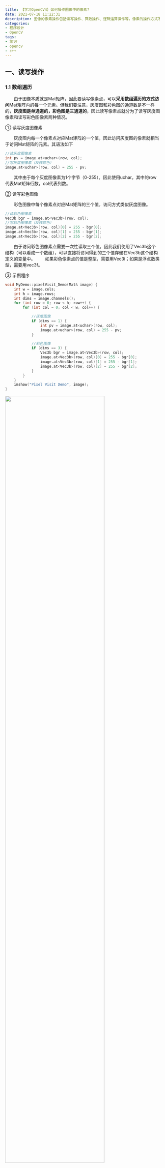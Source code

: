 ```yaml
---
title: 【学习OpenCV4】如何操作图像中的像素?
date: 2021-07-18 11:22:31
description: 图像的像素操作包括读写操作、算数操作、逻辑运算操作等。像素的操作方式不仅多样，对于灰度图的操作和对彩色图的操作也有各自的特点。对像素点的操作可以使我们访问图像的每一个像素点，实现许多意想不到的功能。
categories:
- 程序设计
- OpenCV
tags:
- 笔记
- opencv
- c++
---
```


## 一、读写操作
### 1.1 数组遍历
&emsp;&emsp;由于图像本质就是Mat矩阵，因此要读写像素点，可以**采用数组遍历的方式访问**Mat矩阵内的每一个元素。但我们要注意，灰度图和彩色图的通道数是不一样的，**灰度图是单通道的，彩色图是三通道的**。因此读写像素点就分为了读写灰度图像素和读写彩色图像素两种情况。

① 读写灰度图像素

&emsp;&emsp;灰度图内每一个像素点对应Mat矩阵的一个值，因此访问灰度图的像素就相当于访问Mat矩阵的元素。其语法如下

```cpp
//读灰度图像素
int pv = image.at<uchar>(row, col);
//写灰度图像素（反转颜色）
image.at<uchar>(row, col) = 255 - pv;
```
&emsp;&emsp;其中由于每个灰度图像素为1个字节（0-255），因此使用uchar。其中的row代表Mat矩阵行数，col代表列数。


② 读写彩色图像

&emsp;&emsp;彩色图像中每个像素点对应Mat矩阵的三个值，访问方式类似灰度图像。
```cpp
//读彩色图像素
Vec3b bgr = image.at<Vec3b>(row, col);
//写彩色图像素（反转颜色）
image.at<Vec3b>(row, col)[0] = 255 - bgr[0];
image.at<Vec3b>(row, col)[1] = 255 - bgr[1];
image.at<Vec3b>(row, col)[2] = 255 - bgr[2];
```
&emsp;&emsp;由于访问彩色图像素点需要一次性读取三个值，因此我们使用了Vec3b这个结构（可以看成一个数组），可以直接将访问得到的三个值存储在Vec3b这个结构定义的变量中。
&emsp;&emsp;如果彩色像素点的值是整型，需要用Vec3i；如果是浮点数类型，需要用vec3f。


③ 示例程序
```cpp
void MyDemo::pixelVisit_Demo(Mat& image) {
	int w = image.cols;
	int h = image.rows;
	int dims = image.channels();
	for (int row = 0; row < h; row++) {
		for (int col = 0; col < w; col++) {

			//灰度图像
			if (dims == 1) {
				int pv = image.at<uchar>(row, col);
				image.at<uchar>(row, col) = 255 - pv;
			}

			//彩色图像
			if (dims == 3) {
				Vec3b bgr = image.at<Vec3b>(row, col);
				image.at<Vec3b>(row, col)[0] = 255 - bgr[0];
				image.at<Vec3b>(row, col)[1] = 255 - bgr[1];
				image.at<Vec3b>(row, col)[2] = 255 - bgr[2];
			}
		}
	}
	imshow("Pixel Visit Demo", image);
}
```
<img src="https://img-blog.csdnimg.cn/20210718091652147.png?x-oss-process=image/watermark,type_ZmFuZ3poZW5naGVpdGk,shadow_10,text_SGFsZi1BIFN0dWRpbw==,size_16,color_FFFFFF,t_70#pic_center" width="80%">

### 1.2 指针遍历
&emsp;&emsp;指针遍历的原理与数组遍历类似。定义一个指针指向当前行的首地址，然后利用此指针即可遍历访问本行所有像素点。

```cpp
void MyDemo::pixelVisit_Demo(Mat& image) {
	int w = image.cols;
	int h = image.rows;
	int dims = image.channels();
	for (int row = 0; row < h; row++) {
		uchar* current_row = image.ptr<uchar>(row);
		for (int col = 0; col < w; col++) {

			//灰度图像
			if (dims == 1) {
				*current_row++ = 255 - *current_row;
			}

			//彩色图像
			if (dims == 3) {
				*current_row++ = 255 - *current_row;
				*current_row++ = 255 - *current_row;
				*current_row++ = 255 - *current_row;
			}
		}
	}
	imshow("Pixel Visit Demo", image);
}
```
其中`current_row`随着循环的进行指向每一行的首地址。
`*current_row++ = 255 - *current_row;`是指将 current_row 指向的值（灰度图的像素点或彩色图像素点的一个通道）色彩反转，然后令指针+1，使其指向下一个像素或像素的下一个通道。

## 二、算术操作

### 2.1 像素的
&emsp;&emsp;对一个图像Mat矩阵可以直接进行加减乘除（注意彩色图加法需要Scalar），**加减法处理的结果就是增大/减小图像的亮度，乘除法同理**，但要注意在处理时可能会使像素值**超出(0~255)的范围，可以使用saturate_cast函数进行截断**。


```cpp
//image * m -> dst
void MyDemo::operators_Demo(Mat& image) {
	Mat m = Mat::zeros(image.size(), image.type());
	m = Scalar(20, 20, 20);
	Mat dst = Mat::zeros(image.size(), image.type());
	
	int w = image.cols;
	int h = image.rows;
	int dims = image.channels();

	for (int row = 0; row < h; row++) {
		for (int col = 0; col < w; col++) {

			//灰度图像
			if (dims == 1) {
				int pv = image.at<uchar>(row, col);
				image.at<uchar>(row, col) = 255 - pv;
			}

			//彩色图像
			if (dims == 3) {
				Vec3b p1 = image.at<Vec3b>(row, col);
				Vec3b p2 = m.at<Vec3b>(row, col);
				dst.at<Vec3b>(row, col)[0] = saturate_cast<uchar>(p1[0] * p2[0]);
				dst.at<Vec3b>(row, col)[1] = saturate_cast<uchar>(p1[1] * p2[1]);
				dst.at<Vec3b>(row, col)[2] = saturate_cast<uchar>(p1[2] * p2[2]);
			}
		}
	}
	imshow("operator",dst);
}
```
<img src="https://img-blog.csdnimg.cn/20210718102155704.png?x-oss-process=image/watermark,type_ZmFuZ3poZW5naGVpdGk,shadow_10,text_SGFsZi1BIFN0dWRpbw==,size_16,color_FFFFFF,t_70#pic_center" width="60%">

### 2.2 图像算术操作API
| 功能 | 函数                          |
| ---- | ----------------------------- |
| 加法 | add(img1, img2, imgout);      |
| 减法 | subtract(img1, img2, imgout); |
| 乘法 | multiply(img1, img2, imgout); |
| 除法 | divide(img1, img2, imgout);   |
```cpp
void MyDemo::operators_Demo(Mat& image) {
	Mat dst = Mat::zeros(image.size(), image.type());
	Mat m = Mat::zeros(image.size(), image.type());
	m = Scalar(20, 20, 20);

	//add(image, m, dst);
	//subtract(image, m, dst);
	multiply(image, m, dst);
	//divide(image, m, dst);

	imshow("operator",dst);

}
```

## 三、逻辑操作
### 3.1 基本知识—真值表
| A    | B    | 与   | 或   | 异或 |
| ---- | ---- | ---- | ---- | ---- |
| 0    | 0    | 0    | 0    | 0    |
| 1    | 0    | 0    | 1    | 1    |
| 0    | 1    | 0    | 1    | 1    |
| 1    | 1    | 1    | 1    | 0    |

### 3.2 画个矩形
&emsp;&emsp;为了更直观的显示像素逻辑运算的结果，我们可以画两个矩形，让两个矩形的相交区域进行逻辑运算。
&emsp;&emsp;画矩形方法很简单，只需要先创建一个空白图像，然后调用rectangle函数就可以。
```cpp
rectangle(m1, Rect(50, 50, 80, 80), Scalar(255, 255, 0), -1, LINE_8, 0);
rectangle(被处理图像, 左上点坐标, 颜色, 线宽, 线型, 坐标点的小数点位数);
```
示例程序如下：
```cpp
void MyDemo::bitWise_Demo(Mat& image) {
	Mat m1 = Mat::zeros(Size(256, 256), CV_8UC3);
	Mat m2 = Mat::zeros(Size(256, 256), CV_8UC3);
	rectangle(m1, Rect(50, 50, 80, 80), Scalar(255, 255, 0), -1, LINE_8, 0);
	rectangle(m2, Rect(100, 100, 80, 80), Scalar(0, 255, 255), -1, LINE_8, 0);
	imshow("m1", m1);
	imshow("m2", m2);
}
```

### 3.3 逻辑运算
| 运算 | 函数                      |
| ---- | ------------------------- |
| 与   | bitwise_and(m1, m2, dst); |
| 或   | bitwise_or(m1, m2, dst);  |
| 非   | bitwise_not(m1, dst);     |
| 异或 | bitwise_xor(m1, m2, dst); |

以“与”操作为例，试验代码如下：
```cpp
void MyDemo::bitWise_Demo(Mat& image) {
	Mat m1 = Mat::zeros(Size(256, 256), CV_8UC3);
	Mat m2 = Mat::zeros(Size(256, 256), CV_8UC3);
	rectangle(m1, Rect(50, 50, 80, 80), Scalar(255, 255, 0), -1, LINE_8, 0);
	rectangle(m2, Rect(100, 100, 80, 80), Scalar(0, 255, 255), -1, LINE_8, 0);
	imshow("m1", m1);
	imshow("m2", m2);
	Mat dst;
	bitwise_and(m1, m2, dst);
	imshow("bitWise", dst);
}
```
| 区域     | 颜色                |
| -------- | ------------------- |
| 背景     | Scalar(0, 0, 0)     |
| 矩形1    | Scalar(255, 255, 0) |
| 矩形2    | Scalar(0, 255, 255) |
| 相交区域 | Scalar(0, 255, 0)   |
| 其他区域 | Scalar(0, 0, 0)     |
<img src="https://img-blog.csdnimg.cn/20210718110408134.png?x-oss-process=image/watermark,type_ZmFuZ3poZW5naGVpdGk,shadow_10,text_SGFsZi1BIFN0dWRpbw==,size_16,color_FFFFFF,t_70#pic_center" width="80%">
&emsp;&emsp;
&emsp;&emsp;其他的“或”、“非”、“异或”操作类似，有兴趣的可以自己尝试。